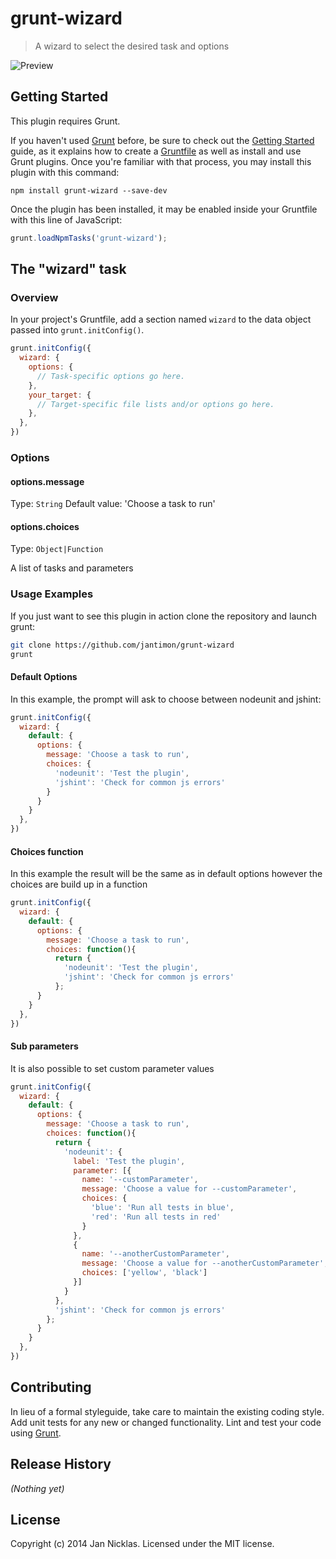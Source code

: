 # grunt-wizard

> A wizard to select the desired task and options

![Preview](https://i.imgur.com/9j7Ry74.gif)

## Getting Started
This plugin requires Grunt.

If you haven't used [Grunt](http://gruntjs.com/) before, be sure to check out the [Getting Started](http://gruntjs.com/getting-started) guide, as it explains how to create a [Gruntfile](http://gruntjs.com/sample-gruntfile) as well as install and use Grunt plugins. Once you're familiar with that process, you may install this plugin with this command:

```shell
npm install grunt-wizard --save-dev
```

Once the plugin has been installed, it may be enabled inside your Gruntfile with this line of JavaScript:

```js
grunt.loadNpmTasks('grunt-wizard');
```

## The "wizard" task

### Overview
In your project's Gruntfile, add a section named `wizard` to the data object passed into `grunt.initConfig()`.

```js
grunt.initConfig({
  wizard: {
    options: {
      // Task-specific options go here.
    },
    your_target: {
      // Target-specific file lists and/or options go here.
    },
  },
})
```

### Options

#### options.message
Type: `String`
Default value: 'Choose a task to run'

#### options.choices
Type: `Object|Function`

A list of tasks and parameters

### Usage Examples

If you just want to see this plugin in action clone the repository and launch grunt:

```sh
git clone https://github.com/jantimon/grunt-wizard
grunt
```

#### Default Options
In this example, the prompt will ask to choose between nodeunit and jshint:

```js
grunt.initConfig({
  wizard: {
    default: {
      options: {
        message: 'Choose a task to run',
        choices: {
          'nodeunit': 'Test the plugin',
          'jshint': 'Check for common js errors'
        }
      }
    }
  },
})
```

#### Choices function
In this example the result will be the same as in default options however the choices are build up in a function

```js
grunt.initConfig({
  wizard: {
    default: {
      options: {
        message: 'Choose a task to run',
        choices: function(){
          return {
            'nodeunit': 'Test the plugin',
            'jshint': 'Check for common js errors'
          };
      }
    }
  },
})
```

#### Sub parameters
It is also possible to set custom parameter values

```js
grunt.initConfig({
  wizard: {
    default: {
      options: {
        message: 'Choose a task to run',
        choices: function(){
          return {
            'nodeunit': {
              label: 'Test the plugin',
              parameter: [{
                name: '--customParameter',
                message: 'Choose a value for --customParameter',
                choices: {
                  'blue': 'Run all tests in blue',
                  'red': 'Run all tests in red'
                }
              },
              {
                name: '--anotherCustomParameter',
                message: 'Choose a value for --anotherCustomParameter',
                choices: ['yellow', 'black']
              }]
            }
          },
          'jshint': 'Check for common js errors'
        };
      }
    }
  },
})
```

## Contributing
In lieu of a formal styleguide, take care to maintain the existing coding style. Add unit tests for any new or changed functionality. Lint and test your code using [Grunt](http://gruntjs.com/).

## Release History
_(Nothing yet)_

## License
Copyright (c) 2014 Jan Nicklas. Licensed under the MIT license.
